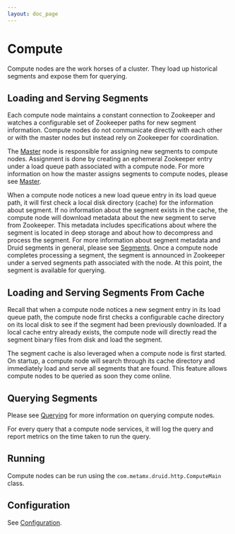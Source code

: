 ```yaml
---
layout: doc_page
---
```

Compute
=======

Compute nodes are the work horses of a cluster. They load up historical segments and expose them for querying.

Loading and Serving Segments
----------------------------

Each compute node maintains a constant connection to Zookeeper and watches a configurable set of Zookeeper paths for new segment information. Compute nodes do not communicate directly with each other or with the master nodes but instead rely on Zookeeper for coordination.

The [Master](Master.html) node is responsible for assigning new segments to compute nodes. Assignment is done by creating an ephemeral Zookeeper entry under a load queue path associated with a compute node. For more information on how the master assigns segments to compute nodes, please see [Master](Master.html).

When a compute node notices a new load queue entry in its load queue path, it will first check a local disk directory (cache) for the information about segment. If no information about the segment exists in the cache, the compute node will download metadata about the new segment to serve from Zookeeper. This metadata includes specifications about where the segment is located in deep storage and about how to decompress and process the segment. For more information about segment metadata and Druid segments in general, please see [Segments](Segments.html). Once a compute node completes processing a segment, the segment is announced in Zookeeper under a served segments path associated with the node. At this point, the segment is available for querying.

Loading and Serving Segments From Cache
---------------------------------------

Recall that when a compute node notices a new segment entry in its load queue path, the compute node first checks a configurable cache directory on its local disk to see if the segment had been previously downloaded. If a local cache entry already exists, the compute node will directly read the segment binary files from disk and load the segment.

The segment cache is also leveraged when a compute node is first started. On startup, a compute node will search through its cache directory and immediately load and serve all segments that are found. This feature allows compute nodes to be queried as soon they come online.

Querying Segments
-----------------

Please see [Querying](Querying.html) for more information on querying compute nodes.

For every query that a compute node services, it will log the query and report metrics on the time taken to run the query.

Running
-------

Compute nodes can be run using the `com.metamx.druid.http.ComputeMain` class.

Configuration
-------------

See [Configuration](Configuration.html).
